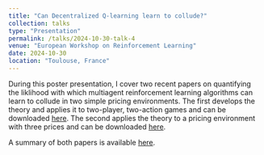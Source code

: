 ```yaml
---
title: "Can Decentralized Q-learning learn to collude?"
collection: talks
type: "Presentation"
permalink: /talks/2024-10-30-talk-4
venue: "European Workshop on Reinforcement Learning"
date: 2024-10-30
location: "Toulouse, France"
---
```


During this poster presentation, I cover two recent papers on quantifying the liklihood with which multiagent reinforcement learning algorithms can learn to collude in two simple pricing environments. The first develops the theory and applies it to two-player, two-action games and can be downloaded [here](https://papers.ssrn.com/sol3/papers.cfm?abstract_id=4589989). The second applies the theory to a pricing environment with three prices and can be downloaded [here](https://papers.ssrn.com/sol3/papers.cfm?abstract_id=4594415).

A summary of both papers is available [here](https://openreview.net/forum?id=Axp2UPvrm6).
